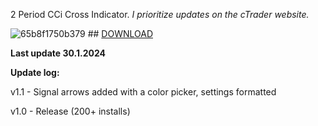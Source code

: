 2 Period CCi Cross Indicator. _I prioritize updates on the cTrader website._

![65b8f1750b379](https://github.com/mirbyte/CCi-Trend-Indicator/assets/83219244/38be3d72-38b9-4999-a1ee-e248180ddf71)
                    ## [DOWNLOAD](ctrader.com/algos/indicators/show/3789)

**Last update 30.1.2024**

**Update log:**

v1.1 - Signal arrows added with a color picker, settings formatted

v1.0 - Release (200+ installs)
